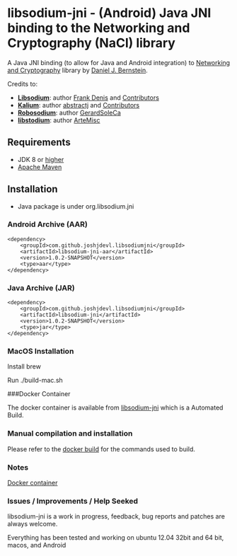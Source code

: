 # libsodium-jni - (Android) Java JNI binding to the Networking and Cryptography (NaCl) library 

A Java JNI binding (to allow for Java and Android integration) to [Networking and Cryptography](http://nacl.cr.yp.to/) library by [Daniel J. Bernstein](http://cr.yp.to/djb.html).

Credits to:
* [**Libsodium**](https://github.com/jedisct1/libsodium): author [Frank Denis](https://github.com/jedisct1) and [Contributors](https://github.com/jedisct1/libsodium/graphs/contributors)
* [**Kalium**](https://github.com/abstractj/kalium): author [abstractj](https://github.com/abstractj) and [Contributors](https://github.com/abstractj/kalium/graphs/contributors)
* [**Robosodium**](https://github.com/GerardSoleCa/Robosodium): author [GerardSoleCa](https://github.com/GerardSoleCa)
* [**libstodium**](https://github.com/ArteMisc/libstodium): author [ArteMisc](https://github.com/ArteMisc)


## Requirements

* JDK 8 or [higher](http://www.oracle.com/technetwork/java/javase/downloads/index.html)
* [Apache Maven](http://maven.apache.org/guides/getting-started/)

## Installation 

* Java package is under org.libsodium.jni

### Android Archive (AAR)
    <dependency>
        <groupId>com.github.joshjdevl.libsodiumjni</groupId>
        <artifactId>libsodium-jni-aar</artifactId>
        <version>1.0.2-SNAPSHOT</version>
        <type>aar</type>
    </dependency>

### Java Archive (JAR)

    <dependency>
        <groupId>com.github.joshjdevl.libsodiumjni</groupId>
        <artifactId>libsodium-jni</artifactId>
        <version>1.0.2-SNAPSHOT</version>
        <type>jar</type>
    </dependency>

### MacOS Installation

Install brew

Run ./build-mac.sh

###Docker Container

The docker container is available from [libsodium-jni](https://hub.docker.com/r/joshjdevl/libsodium-jni/) which is a Automated Build.

### Manual compilation and installation

Please refer to the [docker build](https://github.com/joshjdevl/libsodium-jni/blob/master/Dockerfile) for the commands used to build.
   
### Notes

[Docker container](https://hub.docker.com/r/joshjdevl/libsodium-jni/)


### Issues / Improvements / Help Seeked

libsodium-jni is a work in progress, feedback, bug reports and patches are always welcome.

Everything has been tested and working on ubuntu 12.04 32bit and 64 bit, macos, and Android

